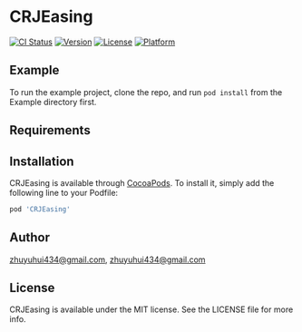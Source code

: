 # CRJEasing

[![CI Status](https://img.shields.io/travis/zhuyuhui434@gmail.com/CRJEasing.svg?style=flat)](https://travis-ci.org/zhuyuhui434@gmail.com/CRJEasing)
[![Version](https://img.shields.io/cocoapods/v/CRJEasing.svg?style=flat)](https://cocoapods.org/pods/CRJEasing)
[![License](https://img.shields.io/cocoapods/l/CRJEasing.svg?style=flat)](https://cocoapods.org/pods/CRJEasing)
[![Platform](https://img.shields.io/cocoapods/p/CRJEasing.svg?style=flat)](https://cocoapods.org/pods/CRJEasing)

## Example

To run the example project, clone the repo, and run `pod install` from the Example directory first.

## Requirements

## Installation

CRJEasing is available through [CocoaPods](https://cocoapods.org). To install
it, simply add the following line to your Podfile:

```ruby
pod 'CRJEasing'
```

## Author

zhuyuhui434@gmail.com, zhuyuhui434@gmail.com

## License

CRJEasing is available under the MIT license. See the LICENSE file for more info.
